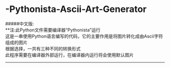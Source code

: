 # -Pythonista-Ascii-Art-Generator
#####中文版:<br>
**注:此Python文件需要编译器“Pythonista”运行<br>
这是一串使用Python语言编写的代码，它的主要作用是将图片转化成由Ascii字符组成的图片<br>
根据选择，一共有三种不同的转换形式<br>
此程序需要在编译器外部运行，在编译器内运行将会使用默认图片<br>
***
